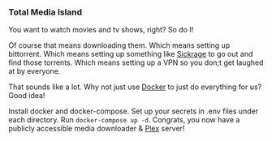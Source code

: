 ### Total Media Island

You want to watch movies and tv shows, right? So do I!

Of course that means downloading them. Which means setting up bittorrent. Which means setting up something like [Sickrage](http://sickrage.tv) to go out and find those torrents. Which means setting up a VPN so you don;t get laughed at by everyone.

That sounds like a lot. Why not just use [Docker](http://docker.com) to just do everything for us? Good idea!

Install docker and docker-compose. Set up your secrets in .env files under each directory. Run `docker-compose up -d`. Congrats, you now have a publicly accessible media downloader & [Plex](http://plex.tv) server!
